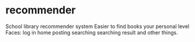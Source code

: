 # recommender
School library recommender system
Easier to find books your personal level
Faces: 
log in
home
posting
searching
searching result
and other things.
